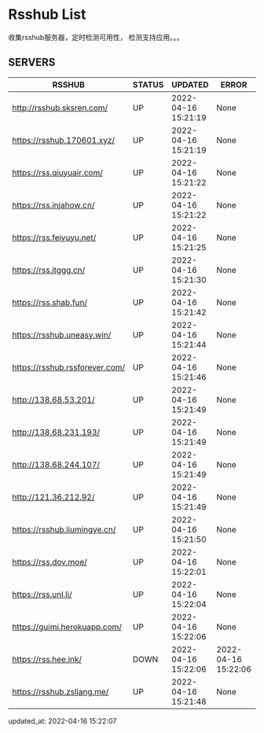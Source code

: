 # Rsshub List

收集rsshub服务器，定时检测可用性， 检测支持应用。。。


## SERVERS

|  RSSHUB   | STATUS  | UPDATED  | ERROR  | TWITTER |  
|  ----  | ----  | ----  | ----  | ---- |  
| http://rsshub.sksren.com/ | UP | 2022-04-16 15:21:19 | None |OK|  
| https://rsshub.170601.xyz/ | UP | 2022-04-16 15:21:19 | None |OK|  
| https://rss.qiuyuair.com/ | UP | 2022-04-16 15:21:22 | None ||  
| https://rss.injahow.cn/ | UP | 2022-04-16 15:21:22 | None ||  
| https://rss.feiyuyu.net/ | UP | 2022-04-16 15:21:25 | None ||  
| https://rss.itggg.cn/ | UP | 2022-04-16 15:21:30 | None ||  
| https://rss.shab.fun/ | UP | 2022-04-16 15:21:42 | None |OK|  
| https://rsshub.uneasy.win/ | UP | 2022-04-16 15:21:44 | None |OK|  
| https://rsshub.rssforever.com/ | UP | 2022-04-16 15:21:46 | None |OK|  
| http://138.68.53.201/ | UP | 2022-04-16 15:21:49 | None ||  
| http://138.68.231.193/ | UP | 2022-04-16 15:21:49 | None ||  
| http://138.68.244.107/ | UP | 2022-04-16 15:21:49 | None ||  
| http://121.36.212.92/ | UP | 2022-04-16 15:21:49 | None ||  
| https://rsshub.liumingye.cn/ | UP | 2022-04-16 15:21:50 | None ||  
| https://rss.dov.moe/ | UP | 2022-04-16 15:22:01 | None |OK|  
| https://rss.unl.li/ | UP | 2022-04-16 15:22:04 | None ||  
| https://guimi.herokuapp.com/ | UP | 2022-04-16 15:22:06 | None ||  
| https://rss.hee.ink/ | DOWN | 2022-04-16 15:22:06 | 2022-04-16 15:22:06 |  
| https://rsshub.zsliang.me/ | UP | 2022-04-16 15:21:48 | None |OK|  
  

updated_at: 2022-04-16 15:22:07  
